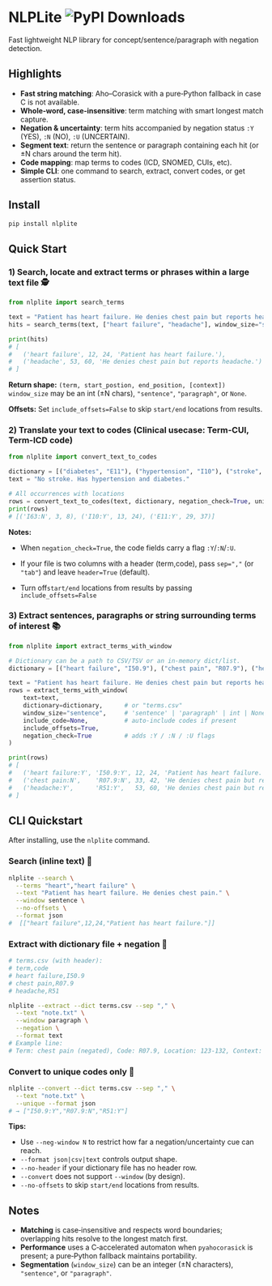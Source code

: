 # NLPLite ![PyPI Downloads](https://img.shields.io/pypi/dm/nlplite)

Fast lightweight NLP library for concept/sentence/paragraph with negation detection.

## Highlights

- **Fast string matching**: Aho–Corasick with a pure‑Python fallback in case C is not available.
- **Whole‑word, case‑insensitive**: term matching with smart longest match capture.
- **Negation & uncertainty**: term hits accompanied by negation status `:Y` (YES), `:N` (NO), `:U` (UNCERTAIN).
- **Segment text**: return the sentence or paragraph containing each hit (or ±N chars around the term hit).
- **Code mapping**: map terms to codes (ICD, SNOMED, CUIs, etc).
- **Simple CLI**: one command to search, extract, convert codes, or get assertion status.

## Install

```bash
pip install nlplite
```

## Quick Start 

### 1) Search, locate and extract terms or phrases within a large text file 🕵️

```python
from nlplite import search_terms

text = "Patient has heart failure. He denies chest pain but reports headache."
hits = search_terms(text, ["heart failure", "headache"], window_size="sentence")

print(hits)
# [
#   ('heart failure', 12, 24, 'Patient has heart failure.'),
#   ('headache', 53, 60, 'He denies chest pain but reports headache.')
# ]
```

**Return shape:** `(term, start_postion, end_position, [context])`  
`window_size` may be an int (±N chars), `"sentence"`, `"paragraph"`, or `None`.

**Offsets:** Set `include_offsets=False` to skip `start/end` locations from results.


### 2) Translate your text to codes (Clinical usecase: Term-CUI, Term-ICD code) 

```python
from nlplite import convert_text_to_codes

dictionary = [("diabetes", "E11"), ("hypertension", "I10"), ("stroke", "I63")]
text = "No stroke. Has hypertension and diabetes."

# All occurrences with locations
rows = convert_text_to_codes(text, dictionary, negation_check=True, unique=False)
print(rows)
# [('I63:N', 3, 8), ('I10:Y', 13, 24), ('E11:Y', 29, 37)]

```

**Notes:**

- When `negation_check=True`, the code fields carry a flag `:Y`/`:N`/`:U`.

- If your file is two columns with a header (term,code), pass `sep=","` (or `"tab"`) and leave `header=True` (default).

- Turn off`start/end` locations from results by passing `include_offsets=False`

### 3) Extract sentences, paragraphs or string surrounding terms of interest 📚

```python
from nlplite import extract_terms_with_window

# Dictionary can be a path to CSV/TSV or an in‑memory dict/list.
dictionary = [("heart failure", "I50.9"), ("chest pain", "R07.9"), ("headache", "R51")]

text = "Patient has heart failure. He denies chest pain but reports headache."
rows = extract_terms_with_window(
    text=text,
    dictionary=dictionary,      # or "terms.csv"
    window_size="sentence",     # 'sentence' | 'paragraph' | int | None
    include_code=None,          # auto-include codes if present
    include_offsets=True,
    negation_check=True         # adds :Y / :N / :U flags
)

print(rows)
# [
#   ('heart failure:Y', 'I50.9:Y', 12, 24, 'Patient has heart failure.'),
#   ('chest pain:N',    'R07.9:N', 33, 42, 'He denies chest pain but reports headache.'),
#   ('headache:Y',      'R51:Y',   53, 60, 'He denies chest pain but reports headache.')
# ]
```



## CLI Quickstart

After installing, use the `nlplite` command.

### Search (inline text) 🔎

```bash
nlplite --search \
  --terms "heart","heart failure" \
  --text "Patient has heart failure. He denies chest pain." \
  --window sentence \
  --no-offsets \
  --format json
#  [["heart failure",12,24,"Patient has heart failure."]]
```

### Extract with dictionary file + negation 🧠

```bash
# terms.csv (with header):
# term,code
# heart failure,I50.9
# chest pain,R07.9
# headache,R51

nlplite --extract --dict terms.csv --sep "," \
  --text "note.txt" \
  --window paragraph \
  --negation \
  --format text
# Example line:
# Term: chest pain (negated), Code: R07.9, Location: 123-132, Context: "..."
```

### Convert to unique codes only 🔄

```bash
nlplite --convert --dict terms.csv --sep "," \
  --text "note.txt" \
  --unique --format json
# → ["I50.9:Y","R07.9:N","R51:Y"]
```

**Tips:**
- Use `--neg-window N` to restrict how far a negation/uncertainty cue can reach.
- `--format json|csv|text` controls output shape.
- `--no-header` if your dictionary file has no header row.
- `--convert` does not support `--window` (by design).
- `--no-offsets` to skip `start/end` locations from results.


## Notes

- **Matching** is case‑insensitive and respects word boundaries; overlapping hits resolve to the longest match first.
- **Performance** uses a C‑accelerated automaton when `pyahocorasick` is present; a pure‑Python fallback maintains portability.
- **Segmentation** (`window_size`) can be an integer (±N characters), `"sentence"`, or `"paragraph"`.

